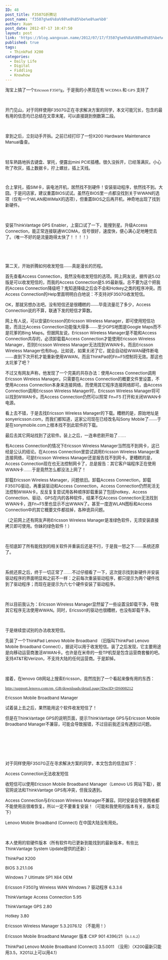 ```yaml
---
ID: 48
post_title: F3507G折腾记
post_name: 'f3507g%e6%8a%98%e8%85%be%e8%ae%b0'
author: Xuan
post_date: 2012-07-17 10:47:50
layout: post
link: 'https://blog.wangxuan.name/2012/07/17/f3507g%e6%8a%98%e8%85%be%e8%ae%b0/'
published: true
tags:
  - ThinkPad X200
categories:
  - Daily Life
  - Digital
  - Fiddling
  - Knowhow
---
```

<p><span style="font-family:微软雅黑; font-size:10pt">淘宝上搞了一个Ericsson F3507g，于是我的小黑现在有 WCDMA 和 GPS 支持了
</span></p><p> 
 </p><p><span style="font-size:10pt"><span style="font-family:微软雅黑">开门见山，对于同样使用</span>F3507G<span style="font-family:微软雅黑">正在寻求解决方案的同学，本文可能冗长，包含的最有用的信息均已总结在文章末尾，可以直接跳到倒数第二段。</span><span style="font-family:宋体">
			</span></span></p><p> 
 </p><p><span style="font-size:10pt"><span style="font-family:微软雅黑">拿到之后，立刻动手开拆。之前已经打印了一份</span>X200 Hardware Maintenance Manual<span style="font-family:微软雅黑">备查。
</span></span></p><p>
 </p><p><span style="font-size:10pt"><span style="font-family:微软雅黑">轻车熟路地拆去键盘、掌托，便露出</span>mini PCIE<span style="font-family:微软雅黑">插槽。很久没拆开，已经落满灰。小心吹了吹灰，插上数据卡，拧上螺丝，插上天线。
</span></span></p><p><img src="https://blog.wangxuan.name/wp-content/uploads/2020/02/022420_0146_F3507G1.jpg" alt=""/><span style="font-family:宋体; font-size:10pt">
		</span></p><p><img src="https://blog.wangxuan.name/wp-content/uploads/2020/02/022420_0146_F3507G2.jpg" alt=""/><span style="font-family:宋体; font-size:10pt">
		</span></p><p><span style="font-size:10pt"><span style="font-family:微软雅黑">合上掌托，插</span>SIM<span style="font-family:微软雅黑">卡，装电池开机，居然找不到硬件！安装驱动程序，依然找不到。大囧。于是问店家，建议重置</span>BIOS<span style="font-family:微软雅黑">试试。虽然在</span>BIOS<span style="font-family:微软雅黑">里一点都没找到关于</span>WWAN<span style="font-family:微软雅黑">的选项（仅有一个</span>WLAN<span style="font-family:微软雅黑">和</span>WiMaX<span style="font-family:微软雅黑">的选项），但重置</span>BIOS<span style="font-family:微软雅黑">之后再开机，神奇地出现了找到新硬件。</span><span style="font-family:宋体">
			</span></span></p><p> 
 </p><p><span style="font-size:10pt"><span style="font-family:微软雅黑">安装</span>ThinkVantage GPS Enabler<span style="font-family:微软雅黑">，上窗口试了一下，能搜到星。升级</span>Access Connection<span style="font-family:微软雅黑">，能正常连接联通</span>WCDMA<span style="font-family:微软雅黑">，信号很好，速度快，便心满心足地睡觉去了。（唯一不好的是流量跑得太快了！！！！）
</span></span></p><p><img src="https://blog.wangxuan.name/wp-content/uploads/2020/02/022420_0146_F3507G3.png" alt=""/><span style="font-family:宋体; font-size:10pt">
		</span></p><p><img src="https://blog.wangxuan.name/wp-content/uploads/2020/02/022420_0146_F3507G4.png" alt=""/><span style="font-family:宋体; font-size:10pt">
		</span></p><p> 
 </p><p><span style="font-family:微软雅黑; font-size:10pt">第二天，开始折腾如何收发短信——真是漫长的历程。
</span></p><p><span style="font-size:10pt"><span style="font-family:微软雅黑">首先查看</span>Access Connection<span style="font-family:微软雅黑">，竟然没有收发短信的选项。网上网友说，据传说</span>5.02<span style="font-family:微软雅黑">版是可以收发短信的，而我的</span>Access Connection<span style="font-family:微软雅黑">是</span>5.95<span style="font-family:微软雅黑">最新版。总不要为这个把我的</span>Access Connection<span style="font-family:微软雅黑">降级吧？鬼知道降级之后会不会和</span>Hotkey<span style="font-family:微软雅黑">之类的程序冲突。而</span>Access Connection<span style="font-family:微软雅黑">的</span>Help<span style="font-family:微软雅黑">里面明明白白地说：不支持对</span>F3507G<span style="font-family:微软雅黑">收发短信。</span><span style="font-family:宋体">
			</span></span></p><p><span style="font-size:10pt">OK<span style="font-family:微软雅黑">，那就另想办法吧。没有短信还是很糟糕的——毕竟流量花了多少，</span>Access Connection<span style="font-family:微软雅黑">说的不算，联通下发的短信才算数。</span><span style="font-family:宋体">
			</span></span></p><p><span style="font-size:10pt"><span style="font-family:微软雅黑">网上有人说，可以安装</span>Ericsson<span style="font-family:微软雅黑">的</span>Ericsson Wireless Manager<span style="font-family:微软雅黑">，即可使用短信功能，而且比</span>Access Connection<span style="font-family:微软雅黑">功能强大得多——至少</span>GPS<span style="font-family:微软雅黑">地图是</span>Google Maps<span style="font-family:微软雅黑">而不是坑爹的</span>Bing Maps<span style="font-family:微软雅黑">。但据网友说，</span>Ericsson Wireless Manager<span style="font-family:微软雅黑">是不能和</span>Access Connection<span style="font-family:微软雅黑">共存的，必须卸载载</span>Access Connection<span style="font-family:微软雅黑">才能使用</span>Ericsson Wireless Manager<span style="font-family:微软雅黑">，否则</span>Ericsson Wireless Manager<span style="font-family:微软雅黑">无法找到</span>WWAN<span style="font-family:微软雅黑">卡。而且</span>Ericsson Wireless Manager<span style="font-family:微软雅黑">也有</span>Bug<span style="font-family:微软雅黑">，比如说，如果关闭了它，就会自动给</span>WWAN<span style="font-family:微软雅黑">硬件断电——直到下次开机才能重新使用</span>WWAN<span style="font-family:微软雅黑">，而且</span>ThinkPad<span style="font-family:微软雅黑">的</span>Fn+F5<span style="font-family:微软雅黑">控制将无效。那这也太坑爹了吧？</span><span style="font-family:宋体">
			</span></span></p><p><span style="font-size:10pt"><span style="font-family:微软雅黑">不过又有网友声称，他发现了一个完美的共存办法：使用</span>Access Connection<span style="font-family:微软雅黑">调用</span>Ericsson Wireless Manager<span style="font-family:微软雅黑">。只需要在</span>Access Connection<span style="font-family:微软雅黑">的概要文件里设置，不使用</span>Access Connection<span style="font-family:微软雅黑">本身来连接网络，而使用其它程序连接网络即可。由</span>Access Connection<span style="font-family:微软雅黑">调用</span>Ericsson Wireless Manager<span style="font-family:微软雅黑">时，</span>Ericsson Wireless Manager<span style="font-family:微软雅黑">将可以找到</span>WWAN<span style="font-family:微软雅黑">卡。而</span>Access Connection<span style="font-family:微软雅黑">仍然可以照常</span> Fn+F5 <span style="font-family:微软雅黑">打开和关闭</span>WWAN<span style="font-family:微软雅黑">卡电源。</span><span style="font-family:宋体">
			</span></span></p><p><span style="font-size:10pt"><span style="font-family:微软雅黑">看上去不错，于是去找</span>Ericsson Wireless Manager<span style="font-family:微软雅黑">的下载。糟糕的是，原始地址是</span>sonyericsson.com<span style="font-family:微软雅黑">，而我们都知道，这家公司现在已经改名叫</span>Sony Mobile<span style="font-family:微软雅黑">了——于是在</span>sonymobile.com<span style="font-family:微软雅黑">上根本找不到此软件的下载。</span><span style="font-family:宋体">
			</span></span></p><p><span style="font-family:微软雅黑; font-size:10pt">最后去其它网站找到了这软件。装上之后，一连串悲剧开始了……
</span></p><p><span style="font-size:10pt"><span style="font-family:微软雅黑">有</span>Access Connection<span style="font-family:微软雅黑">的情况下</span>Ericsson Wireless Manager<span style="font-family:微软雅黑">当然找不到网卡，这已经是公认的结论。在</span>Access Connection<span style="font-family:微软雅黑">里尝试调用</span>Ericsson Wireless Manager<span style="font-family:微软雅黑">来连接网络，可是</span>Ericsson Wireless Manager<span style="font-family:微软雅黑">还是报告找不到网卡。更糟糕的是，</span>Access Connection<span style="font-family:微软雅黑">现在也无法控制网卡了，总是报告：其它客户端程序正在使用</span>WWAN<span style="font-family:微软雅黑">卡……于是竟然怎么都没法上网了！</span><span style="font-family:宋体">
			</span></span></p><p><span style="font-size:10pt"><span style="font-family:微软雅黑">卸载</span>Ericsson Wireless Manager<span style="font-family:微软雅黑">，问题依旧。卸载</span>Access Connection<span style="font-family:微软雅黑">，卸载</span>F3507G<span style="font-family:微软雅黑">驱动，再重装驱动和</span>Access Connection<span style="font-family:微软雅黑">，</span>Access Connection<span style="font-family:微软雅黑">仍然死活无法控制</span>WWAN<span style="font-family:微软雅黑">卡。反反复复尝试用各种顺序卸载重装了包括</span>hotkey<span style="font-family:微软雅黑">、</span>Access Connection<span style="font-family:微软雅黑">、驱动、</span>GPS<span style="font-family:微软雅黑">在内的各种软件，结果不仅</span>Access Connection<span style="font-family:微软雅黑">无法找到</span>WWAN<span style="font-family:微软雅黑">卡，连</span>Fn+F5<span style="font-family:微软雅黑">里也显示不出</span>WWAN<span style="font-family:微软雅黑">了。甚至一度连</span>WLAN<span style="font-family:微软雅黑">图标和</span>Access Connection<span style="font-family:微软雅黑">中的其它概要文件都挂掉，各种诡异问题。</span><span style="font-family:宋体">
			</span></span></p><p><span style="font-size:10pt"><span style="font-family:微软雅黑">（之前网上还有网友声称</span>Ericsson Wireless Manager<span style="font-family:微软雅黑">是准绿色软件，无须安装直接拷贝即可使用。你妹的绿色软件！）</span><span style="font-family:宋体">
			</span></span></p><p> 
 </p><p><span style="font-family:微软雅黑; font-size:10pt">在彻底卸了所有能找到的相关软件并重装后还是不行，于是我一怒之下——系统还原了。
</span></p><p> 
 </p><p><span style="font-family:微软雅黑; font-size:10pt">系统还原之后，终于一切正常了……不过仔细看了一下，这次提示找到新硬件并安装驱动程序的界面明显和之前不一样：之前每次重装驱动程序，都只提示为两个硬件找到了驱动程序；而现在是提示为六七个硬件安装了驱动程序。
</span></p><p> 
 </p><p><span style="font-size:10pt"><span style="font-family:微软雅黑">所以目前我认为：</span>Ericsson Wireless Manager<span style="font-family:微软雅黑">显然留了一些设置没卸载干净，导致其它程序无法使用</span>WWAN<span style="font-family:微软雅黑">。同时，</span>Ericsson<span style="font-family:微软雅黑">的驱动也很糟糕，也没有卸载干净。</span><span style="font-family:宋体">
			</span></span></p><p> 
 </p><p><span style="font-family:微软雅黑; font-size:10pt">于是继续尝试别的办法收发短信。
</span></p><p><span style="font-size:10pt"><span style="font-family:微软雅黑">先装了一个</span>ThinkPad Lenovo Mobile Broadband <span style="font-family:微软雅黑">（旧版叫</span>ThinkPad Lenovo Mobile Broadband Connect<span style="font-family:微软雅黑">），据说可以用于收发短信。装了之后发现，它主要用途是向移动运营商激活</span>WWAN<span style="font-family:微软雅黑">卡。也许是在米帝的一些</span>TP<span style="font-family:微软雅黑">机型是包含运营商套餐的吧。支持</span>AT&amp;T<span style="font-family:微软雅黑">和</span>Verizon<span style="font-family:微软雅黑">，不支持大陆的任何运营商。于是卸掉。</span><span style="font-family:宋体">
			</span></span></p><p> 
 </p><p><span style="font-size:10pt"><span style="font-family:微软雅黑">接着，在</span>lenovo GB<span style="font-family:微软雅黑">网站上搜索</span>Ericsson<span style="font-family:微软雅黑">，竟然找到了一个看起来像有用的东西：</span><span style="font-family:宋体">
			</span></span></p><p><a href="http://support.lenovo.com/en_GB/downloads/detail.page?DocID=DS008212"><span style="font-family:微软雅黑; font-size:10pt">http://support.lenovo.com/en_GB/downloads/detail.page?DocID=DS008212</span></a><span style="font-family:微软雅黑; font-size:10pt">
		</span></p><p><span style="font-size:10pt">Ericsson Mobile Broadband Manager
</span></p><p><span style="font-family:微软雅黑; font-size:10pt">试着装上去之后，果然能用这个软件收发短信了！
</span></p><p><span style="font-size:10pt"><span style="font-family:微软雅黑">但是在</span>ThinkVantage GPS<span style="font-family:微软雅黑">的说明页面，提示</span>ThinkVantage GPS<span style="font-family:微软雅黑">与</span>Ericsson Mobile Broadband Manager<span style="font-family:微软雅黑">不兼容，可能会导致报错，不过目前我还没有遇到过问题。</span><span style="font-family:宋体">
			</span></span></p><p><span style="font-family:微软雅黑; font-size:10pt"> <img src="https://blog.wangxuan.name/wp-content/uploads/2020/02/022420_0146_F3507G5.png" alt=""/>
		</span></p><p> 
 </p><p> 
 </p><p><span style="font-size:10pt"><span style="font-family:微软雅黑">对于同样使用</span>F3507G<span style="font-family:微软雅黑">正在寻求解决方案的同学，本文包含的信息如下：</span><span style="font-family:宋体">
			</span></span></p><p><span style="font-size:10pt">Access Connection<span style="font-family:微软雅黑">无法收发短信</span><span style="font-family:宋体">
			</span></span></p><p><span style="font-size:10pt"><span style="font-family:微软雅黑">收短信可以使用</span>Ericsson Mobile Broadband Manager<span style="font-family:微软雅黑">（</span>Lenovo US <span style="font-family:微软雅黑">网站下载），据官网说法和</span>ThinkVantage GPS<span style="font-family:微软雅黑">有冲突，但我没遇到。</span><span style="font-family:宋体">
			</span></span></p><p><span style="font-size:10pt">Access Connection<span style="font-family:微软雅黑">与</span>Ericsson Wireless Manager<span style="font-family:微软雅黑">不兼容。同时安装会导致两者都不能使用且很难恢复。所以一定不要重复安装！（可能和我使用的版本有关，版本见下）</span><span style="font-family:宋体">
			</span></span></p><p><span style="font-size:10pt">Lenovo Mobile Broadband (Connect) <span style="font-family:微软雅黑">在中国大陆没有用处。</span><span style="font-family:宋体">
			</span></span></p><p> 
 </p><p><span style="font-size:10pt"><span style="font-family:微软雅黑">本人使用的软硬件版本（所有软件均已更新到能找到的最新版本，有些比</span>ThinkVantage System Update<span style="font-family:微软雅黑">提供的还新）：</span><span style="font-family:宋体">
			</span></span></p><p><span style="font-size:10pt">ThinkPad X200
</span></p><p><span style="font-size:10pt">BIOS 3.21.1.06
</span></p><p><span style="font-size:10pt">Windows 7 Ultimate SP1 X64 OEM
</span></p><p><span style="font-size:10pt">Ericsson F3507g Wireless WAN Windows 7 <span style="font-family:微软雅黑">驱动程序</span> 6.3.3.6 <span style="font-family:宋体">
			</span></span></p><p><span style="font-size:10pt">ThinkVantage Access Connection 5.95
</span></p><p><span style="font-size:10pt">ThinkVantage GPS 2.80
</span></p><p><span style="font-size:10pt">Hotkey 3.80
</span></p><p><span style="font-size:10pt">Ericsson Wireless Manager 5.3.2076.12 <span style="font-family:微软雅黑">（不能用！）</span><span style="font-family:宋体">
			</span></span></p><p><span style="font-size:10pt">Ericsson Mobile Broadband Manager <span style="font-family:微软雅黑">版本</span> CXP 901 4396/21<span style="font-family:微软雅黑">（6.1.6.2）</span><span style="font-family:宋体">
			</span></span></p><p><span style="font-size:10pt">ThinkPad Lenovo Mobile Broadband (Connect) 3.5.0011 <span style="font-family:微软雅黑">（没用）（</span>X200<span style="font-family:微软雅黑">最新只能用</span>3.5<span style="font-family:微软雅黑">，</span>X201<span style="font-family:微软雅黑">以上可以用</span>4.1<span style="font-family:微软雅黑">）</span><span style="font-family:宋体">
			</span></span></p>